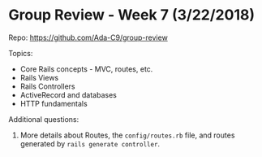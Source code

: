 # Group Review - Week 7 (3/22/2018)

Repo: https://github.com/Ada-C9/group-review

Topics:
* Core Rails concepts - MVC, routes, etc.
* Rails Views
* Rails Controllers
* ActiveRecord and databases
* HTTP fundamentals

Additional questions:
1. More details about Routes, the `config/routes.rb` file, and routes generated by `rails generate controller`.
